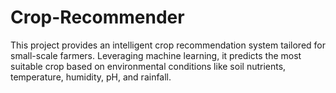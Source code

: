 # Crop-Recommender
This project provides an intelligent crop recommendation system tailored for small-scale farmers. Leveraging machine learning, it predicts the most suitable crop based on environmental conditions like soil nutrients, temperature, humidity, pH, and rainfall. 
